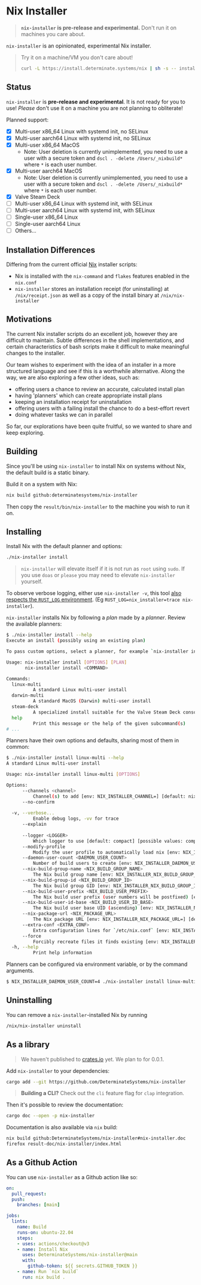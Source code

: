 # Nix Installer

> **`nix-installer` is pre-release and experimental.** Don't run it on machines you care about.

`nix-installer` is an opinionated, experimental Nix installer.

> Try it on a machine/VM you don't care about!
>
> ```bash
> curl -L https://install.determinate.systems/nix | sh -s -- install
> ```

## Status

`nix-installer` is **pre-release and experimental**. It is not ready for you to use! *Please* don't use it on a machine you are not planning to obliterate!

Planned support:

* [x] Multi-user x86_64 Linux with systemd init, no SELinux
* [x] Multi-user aarch64 Linux with systemd init, no SELinux
* [x] Multi-user x86_64 MacOS
    + Note: User deletion is currently unimplemented, you need to use a user with a secure token and `dscl . -delete /Users/_nixbuild*` where `*` is each user number.
* [x] Multi-user aarch64 MacOS
    + Note: User deletion is currently unimplemented, you need to use a user with a secure token and `dscl . -delete /Users/_nixbuild*` where `*` is each user number.
* [x] Valve Steam Deck
* [ ] Multi-user x86_64 Linux with systemd init, with SELinux
* [ ] Multi-user aarch64 Linux with systemd init, with SELinux
* [ ] Single-user x86_64 Linux
* [ ] Single-user aarch64 Linux
* [ ] Others...

## Installation Differences

Differing from the current official [Nix](https://github.com/NixOS/nix) installer scripts:

* Nix is installed with the `nix-command` and `flakes` features enabled in the `nix.conf`
* `nix-installer` stores an installation receipt (for uninstalling) at `/nix/receipt.json` as well as a copy of the install binary at `/nix/nix-installer`

## Motivations

The current Nix installer scripts do an excellent job, however they are difficult to maintain. Subtle differences in the shell implementations, and certain characteristics of bash scripts make it difficult to make meaningful changes to the installer.

Our team wishes to experiment with the idea of an installer in a more structured language and see if this is a worthwhile alternative. Along the way, we are also exploring a few other ideas, such as:

* offering users a chance to review an accurate, calculated install plan
* having 'planners' which can create appropriate install plans
* keeping an installation receipt for uninstallation
* offering users with a failing install the chance to do a best-effort revert
* doing whatever tasks we can in parallel

So far, our explorations have been quite fruitful, so we wanted to share and keep exploring.

## Building

Since you'll be using `nix-installer` to install Nix on systems without Nix, the default build is a static binary.

Build it on a system with Nix:

```bash
nix build github:determinatesystems/nix-installer
```

Then copy the `result/bin/nix-installer` to the machine you wish to run it on.

## Installing

Install Nix with the default planner and options:

```bash
./nix-installer install
```

> `nix-installer` will elevate itself if it is not run as `root` using `sudo`. If you use `doas` or `please` you may need to elevate `nix-installer` yourself.

To observe verbose logging, either use `nix-installer -v`, this tool [also respects the `RUST_LOG` environment](https://docs.rs/tracing-subscriber/latest/tracing_subscriber/filter/struct.EnvFilter.html#directives). (Eg `RUST_LOG=nix_installer=trace nix-installer`).

`nix-installer` installs Nix by following a *plan* made by a *planner*. Review the available planners:

```bash
$ ./nix-installer install --help
Execute an install (possibly using an existing plan)

To pass custom options, select a planner, for example `nix-installer install linux-multi --help`

Usage: nix-installer install [OPTIONS] [PLAN]
       nix-installer install <COMMAND>

Commands:
  linux-multi
          A standard Linux multi-user install
  darwin-multi
          A standard MacOS (Darwin) multi-user install
  steam-deck
          A specialized install suitable for the Valve Steam Deck console
  help
          Print this message or the help of the given subcommand(s)
# ...
```

Planners have their own options and defaults, sharing most of them in common:

```bash
$ ./nix-installer install linux-multi --help
A standard Linux multi-user install

Usage: nix-installer install linux-multi [OPTIONS]

Options:
      --channels <channel>
          Channel(s) to add [env: NIX_INSTALLER_CHANNEL=] [default: nixpkgs=https://nixos.org/channels/nixpkgs-unstable]
      --no-confirm
          
  -v, --verbose...
          Enable debug logs, -vv for trace
      --explain
          
      --logger <LOGGER>
          Which logger to use [default: compact] [possible values: compact, full, pretty, json]
      --modify-profile
          Modify the user profile to automatically load nix [env: NIX_INSTALLER_NO_MODIFY_PROFILE=]
      --daemon-user-count <DAEMON_USER_COUNT>
          Number of build users to create [env: NIX_INSTALLER_DAEMON_USER_COUNT=] [default: 32]
      --nix-build-group-name <NIX_BUILD_GROUP_NAME>
          The Nix build group name [env: NIX_INSTALLER_NIX_BUILD_GROUP_NAME=] [default: nixbld]
      --nix-build-group-id <NIX_BUILD_GROUP_ID>
          The Nix build group GID [env: NIX_INSTALLER_NIX_BUILD_GROUP_ID=] [default: 3000]
      --nix-build-user-prefix <NIX_BUILD_USER_PREFIX>
          The Nix build user prefix (user numbers will be postfixed) [env: NIX_INSTALLER_NIX_BUILD_USER_PREFIX=] [default: nixbld]
      --nix-build-user-id-base <NIX_BUILD_USER_ID_BASE>
          The Nix build user base UID (ascending) [env: NIX_INSTALLER_NIX_BUILD_USER_ID_BASE=] [default: 3000]
      --nix-package-url <NIX_PACKAGE_URL>
          The Nix package URL [env: NIX_INSTALLER_NIX_PACKAGE_URL=] [default: https://releases.nixos.org/nix/nix-2.12.0/nix-2.12.0-x86_64-linux.tar.xz]
      --extra-conf <EXTRA_CONF>
          Extra configuration lines for `/etc/nix.conf` [env: NIX_INSTALLER_EXTRA_CONF=]
      --force
          Forcibly recreate files it finds existing [env: NIX_INSTALLER_FORCE=]
  -h, --help
          Print help information
```

Planners can be configured via environment variable, or by the command arguments.

```bash
$ NIX_INSTALLER_DAEMON_USER_COUNT=4 ./nix-installer install linux-multi --nix-build-user-id-base 4000 --help
```

## Uninstalling

You can remove a `nix-installer`-installed Nix by running

```bash
/nix/nix-installer uninstall
```

## As a library

> We haven't published to [crates.io](https://crates.io/) yet. We plan to for 0.0.1.

Add `nix-installer` to your dependencies:

```bash
cargo add --git https://github.com/DeterminateSystems/nix-installer
```

> **Building a CLI?** Check out the `cli` feature flag for `clap` integration.

Then it's possible to review the documentation:

```bash
cargo doc --open -p nix-installer
```

Documentation is also available via `nix` build:

```bash
nix build github:DeterminateSystems/nix-installer#nix-installer.doc
firefox result-doc/nix-installer/index.html
```

## As a Github Action

You can use `nix-installer` as a Github action like so:

```yaml
on:
  pull_request:
  push:
    branches: [main]

jobs:
  lints:
    name: Build
    runs-on: ubuntu-22.04
    steps:
    - uses: actions/checkout@v3
    - name: Install Nix
      uses: DeterminateSystems/nix-installer@main
      with:
        github-token: ${{ secrets.GITHUB_TOKEN }}
    - name: Run `nix build`
      run: nix build .
```